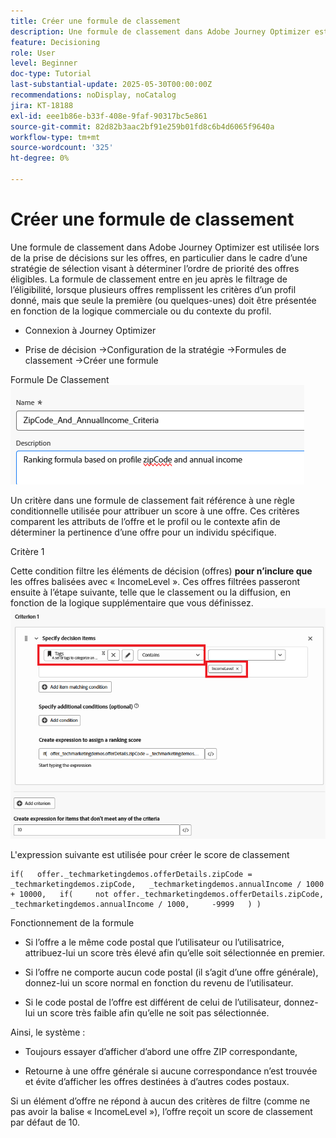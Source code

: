 ```yaml
---
title: Créer une formule de classement
description: Une formule de classement dans Adobe Journey Optimizer est utilisée lors de la prise de décisions sur les offres, en particulier dans le cadre d’une stratégie de sélection visant à déterminer l’ordre de priorité des offres éligibles.
feature: Decisioning
role: User
level: Beginner
doc-type: Tutorial
last-substantial-update: 2025-05-30T00:00:00Z
recommendations: noDisplay, noCatalog
jira: KT-18188
exl-id: eee1b86e-b33f-408e-9faf-90317bc5e861
source-git-commit: 82d82b3aac2bf91e259b01fd8c6b4d6065f9640a
workflow-type: tm+mt
source-wordcount: '325'
ht-degree: 0%

---
```


# Créer une formule de classement

Une formule de classement dans Adobe Journey Optimizer est utilisée lors de la prise de décisions sur les offres, en particulier dans le cadre d’une stratégie de sélection visant à déterminer l’ordre de priorité des offres éligibles. La formule de classement entre en jeu après le filtrage de l’éligibilité, lorsque plusieurs offres remplissent les critères d’un profil donné, mais que seule la première (ou quelques-unes) doit être présentée en fonction de la logique commerciale ou du contexte du profil.

* Connexion à Journey Optimizer

* Prise de décision ->Configuration de la stratégie ->Formules de classement ->Créer une formule

Formule De Classement
![name_description](assets/formuala-ranking.png)

Un critère dans une formule de classement fait référence à une règle conditionnelle utilisée pour attribuer un score à une offre. Ces critères comparent les attributs de l’offre et le profil ou le contexte afin de déterminer la pertinence d’une offre pour un individu spécifique.



Critère 1

Cette condition filtre les éléments de décision (offres) **pour n’inclure que** les offres balisées avec « IncomeLevel ».
Ces offres filtrées passeront ensuite à l’étape suivante, telle que le classement ou la diffusion, en fonction de la logique supplémentaire que vous définissez.
![criteria_one](assets/income-related-formula.png)


L&#39;expression suivante est utilisée pour créer le score de classement

```pql
if(   offer._techmarketingdemos.offerDetails.zipCode = _techmarketingdemos.zipCode,   _techmarketingdemos.annualIncome / 1000 + 10000,   if(     not offer._techmarketingdemos.offerDetails.zipCode,     _techmarketingdemos.annualIncome / 1000,     -9999   ) )
```

Fonctionnement de la formule

* Si l’offre a le même code postal que l’utilisateur ou l’utilisatrice, attribuez-lui un score très élevé afin qu’elle soit sélectionnée en premier.

* Si l’offre ne comporte aucun code postal (il s’agit d’une offre générale), donnez-lui un score normal en fonction du revenu de l’utilisateur.

* Si le code postal de l’offre est différent de celui de l’utilisateur, donnez-lui un score très faible afin qu’elle ne soit pas sélectionnée.

Ainsi, le système :

* Toujours essayer d’afficher d’abord une offre ZIP correspondante,

* Retourne à une offre générale si aucune correspondance n’est trouvée et évite d’afficher les offres destinées à d’autres codes postaux.


Si un élément d’offre ne répond à aucun des critères de filtre (comme ne pas avoir la balise « IncomeLevel »), l’offre reçoit un score de classement par défaut de 10.




